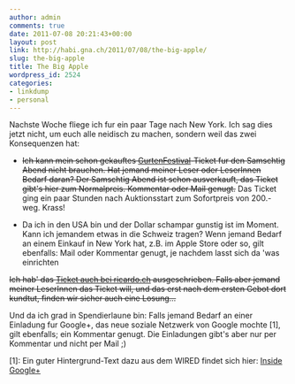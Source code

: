 ```yaml
---
author: admin
comments: true
date: 2011-07-08 20:21:43+00:00
layout: post
link: http://habi.gna.ch/2011/07/08/the-big-apple/
slug: the-big-apple
title: The Big Apple
wordpress_id: 2524
categories:
- linkdump
- personal
---
```


Nachste Woche fliege ich fur ein paar Tage nach New York. Ich sag dies jetzt nicht, um euch alle neidisch zu machen, sondern weil das zwei Konsequenzen hat:





  
  * 
    <del>Ich kann mein schon gekauftes [GurtenFestival](http://gurtenfestival.ch/)-Ticket fur den Samschtig Abend nicht brauchen. Hat jemand meiner Leser oder LeserInnen Bedarf daran? Der Samschtig Abend ist schon ausverkauft, das Ticket gibt's hier zum Normalpreis. Kommentar oder Mail genugt.</del> Das Ticket ging ein paar Stunden nach Auktionsstart zum Sofortpreis von 200.- weg. Krass!
  


  
  * Da ich in den USA bin und der Dollar schampar gunstig ist im Moment. Kann ich jemandem etwas in die Schweiz tragen? Wenn jemand Bedarf an einem Einkauf in New York hat, z.B. im Apple Store oder so, gilt ebenfalls: Mail oder Kommentar genugt, je nachdem lasst sich da 'was einrichten




<del>Ich hab' das [Ticket auch bei ricardo.ch](http://www.ricardo.ch/kaufen/tickets-und-gutscheine/konzerttickets/festivals-und-openairs/gurtenfestival-2011-tagespass-samstag/v/an649736586/) ausgeschrieben. Falls aber jemand meiner LeserInnen das Ticket will, und das erst nach dem ersten Gebot dort kundtut, finden wir sicher auch eine Losung...</del>




Und da ich grad in Spendierlaune bin: Falls jemand Bedarf an einer Einladung fur Google+, das neue soziale Netzwerk von Google mochte [1], gilt ebenfalls; ein Kommentar genugt. Die Einladungen gibt's aber nur per Kommentar und nicht per Mail ;)




[1]: Ein guter Hintergrund-Text dazu aus dem WIRED findet sich hier: [Inside Google+](http://www.wired.com/epicenter/2011/06/inside-google-plus-social/all/1)  

